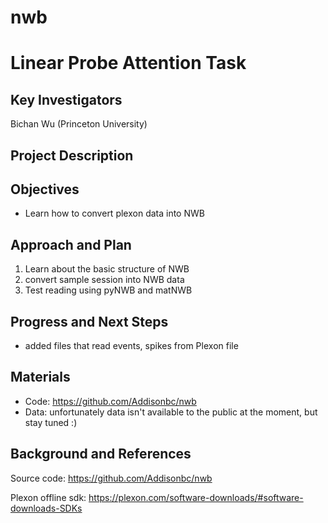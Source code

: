 # nwb


# Linear Probe Attention Task

## Key Investigators

Bichan Wu (Princeton University)
<!-- - Investigator 1 (Affiliation)-->
<!-- - Investigator 2 (Affiliation)-->

## Project Description

<!-- Add a short paragraph describing the project. -->

## Objectives
- Learn how to convert plexon data into NWB
<!-- Briefly describe the objectives of your project. What would you like to achive?-->

<!-- 1. Objective A. Describe it in 1-2 sentences.-->
<!-- 1. Objective B. Describe it in 1-2 sentences.-->
<!-- 1. ...-->

## Approach and Plan
1. Learn about the basic structure of NWB
2. convert sample session into NWB data
3. Test reading using pyNWB and matNWB
<!-- 1. Describe the steps of your planned approach to reach the objectives.-->
<!-- 1. ... -->
<!-- 1. ... -->

## Progress and Next Steps
- added files that read events, spikes from Plexon file
<!--Populate this section as you are making progress before/during/after the hackathon-->
<!--Describe the progress you have made on the project,e.g., which objectives you have achieved and how.-->
<!--Describe the next steps you are planing to take to complete the project.-->

## Materials
- Code: https://github.com/Addisonbc/nwb
- Data: unfortunately data isn't available to the public at the moment, but stay tuned :)
<!--If available add links to the materials relevant to the project, e.g., the code generated for the project or data used-->
<!--If available add pictures and links to videos that demonstrate what has been accomplished.-->
<!--![Description of picture](Example2.jpg)-->

## Background and References
Source code: https://github.com/Addisonbc/nwb

Plexon offline sdk: https://plexon.com/software-downloads/#software-downloads-SDKs
<!--Use this space for information that may help people better understand your project, like links to papers, source code, or data ,e.g:-->
<!-- - Source code: https://github.com/YourUser/YourRepository -->
<!-- - Documentation: https://link.to.docs -->
<!-- - Test data: https://link.to.test.data -->
